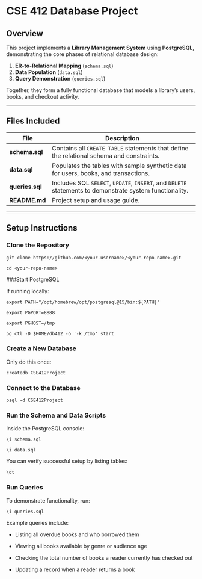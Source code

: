 # CSE 412 Database Project

## Overview
This project implements a **Library Management System** using **PostgreSQL**, demonstrating the core phases of relational database design:
1. **ER-to-Relational Mapping** (`schema.sql`)
2. **Data Population** (`data.sql`)
3. **Query Demonstration** (`queries.sql`)

Together, they form a fully functional database that models a library’s users, books, and checkout activity.

---

## Files Included
| File | Description |
|------|--------------|
| **schema.sql** | Contains all `CREATE TABLE` statements that define the relational schema and constraints. |
| **data.sql** | Populates the tables with sample synthetic data for users, books, and transactions. |
| **queries.sql** | Includes SQL `SELECT`, `UPDATE`, `INSERT`, and `DELETE` statements to demonstrate system functionality. |
| **README.md** | Project setup and usage guide. |

---

## Setup Instructions

### Clone the Repository
``git clone https://github.com/<your-username>/<your-repo-name>.git``

``cd <your-repo-name>``

###Start PostgreSQL

If running locally:

``export PATH="/opt/homebrew/opt/postgresql@15/bin:${PATH}"``

``export PGPORT=8888``

``export PGHOST=/tmp``

``pg_ctl -D $HOME/db412 -o '-k /tmp' start``

### Create a New Database

Only do this once:

``createdb CSE412Project``

### Connect to the Database
``psql -d CSE412Project``

### Run the Schema and Data Scripts

Inside the PostgreSQL console:

``\i schema.sql``

``\i data.sql``


You can verify successful setup by listing tables:

``\dt``

### Run Queries

To demonstrate functionality, run:

``\i queries.sql``

Example queries include:

 - Listing all overdue books and who borrowed them

 - Viewing all books available by genre or audience age

 - Checking the total number of books a reader currently has checked out

 - Updating a record when a reader returns a book
